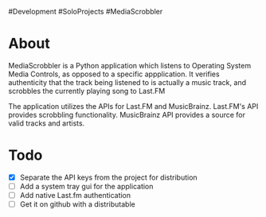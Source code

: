 #Development #SoloProjects #MediaScrobbler
# About
MediaScrobbler is a Python application which listens to Operating System Media Controls, as opposed to a specific appplication. It verifies authenticity that the track being listened to is actually a music track, and scrobbles the currently playing song to Last.FM

The application utilizes the APIs for Last.FM and MusicBrainz. Last.FM's API provides scrobbling functionality. MusicBrainz API provides a source for valid tracks and artists.

# Todo
- [x] Separate the API keys from the project for distribution
- [ ] Add a system tray gui for the application
- [ ] Add native Last.fm authentication
- [ ] Get it on github with a distributable
